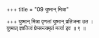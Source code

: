 +++
title = "09 युष्मान् मित्रा"

+++
युष्मान् मित्रा वृणतां युष्मान् प्रतिजना उत ।  
युष्मात् ज्ञातित्वं प्रेप्सन्त्यमृतं मर्त्या इव ॥ ९ ॥
